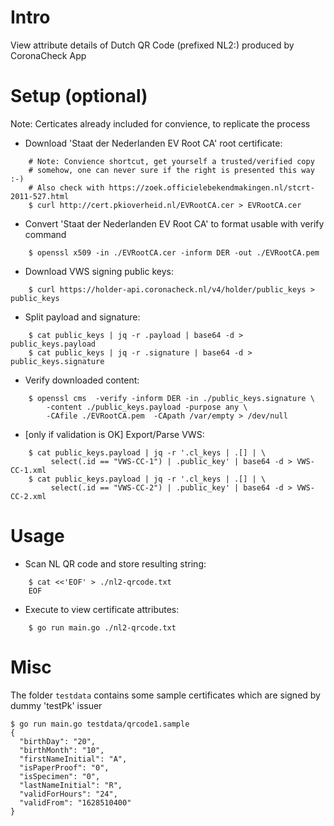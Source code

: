 Intro
=====
View attribute details of Dutch QR Code (prefixed NL2:) produced by CoronaCheck App


Setup (optional)
================
Note: Certicates already included for convience, to replicate the process


- Download 'Staat der Nederlanden EV Root CA' root certificate:
```
	# Note: Convience shortcut, get yourself a trusted/verified copy
	# somehow, one can never sure if the right is presented this way :-)
	# Also check with https://zoek.officielebekendmakingen.nl/stcrt-2011-527.html
	$ curl http://cert.pkioverheid.nl/EVRootCA.cer > EVRootCA.cer
```

- Convert 'Staat der Nederlanden EV Root CA' to format usable with verify command
```
	$ openssl x509 -in ./EVRootCA.cer -inform DER -out ./EVRootCA.pem
```


- Download VWS signing public keys:
```
	$ curl https://holder-api.coronacheck.nl/v4/holder/public_keys > public_keys
```


- Split payload and signature:
```
	$ cat public_keys | jq -r .payload | base64 -d > public_keys.payload
	$ cat public_keys | jq -r .signature | base64 -d > public_keys.signature
```


- Verify downloaded content:
```
	$ openssl cms  -verify -inform DER -in ./public_keys.signature \
	    -content ./public_keys.payload -purpose any \
	    -CAfile ./EVRootCA.pem  -CApath /var/empty > /dev/null
```


- [only if validation is OK] Export/Parse VWS:
```
	$ cat public_keys.payload | jq -r '.cl_keys | .[] | \
	     select(.id == "VWS-CC-1") | .public_key' | base64 -d > VWS-CC-1.xml
	$ cat public_keys.payload | jq -r '.cl_keys | .[] | \
	     select(.id == "VWS-CC-2") | .public_key' | base64 -d > VWS-CC-2.xml
```


Usage
=====
- Scan NL QR code and store resulting string:
```
	$ cat <<'EOF' > ./nl2-qrcode.txt
	EOF
```
- Execute to view certificate attributes:
```
	$ go run main.go ./nl2-qrcode.txt
```

Misc
====
The folder `testdata` contains some sample certificates which are signed by dummy 'testPk' issuer
```
$ go run main.go testdata/qrcode1.sample 
{
  "birthDay": "20",
  "birthMonth": "10",
  "firstNameInitial": "A",
  "isPaperProof": "0",
  "isSpecimen": "0",
  "lastNameInitial": "R",
  "validForHours": "24",
  "validFrom": "1628510400"
}
```

